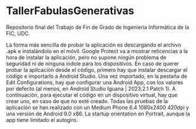 # TallerFabulasGenerativas
Repositorio final del Trabajo de Fin de Grado de Ingeniería Informática de la FIC, UDC.

La forma más sencilla de probar la aplicación es descargando el archivo .apk e instalándolo en el móvil. Google Protect va a mostrar reticencias a la hora de instalar la aplicación, pero no supone ningún problema de seguridad ni de ninguna índole para los dispositivos.
En caso de querer probar la aplicación desde el código, primero hay que instalar descargar el código e importarlo a Android Studio. Una vez importado, en la pestaña de Edit Configurations, hay que configurar una Android App, con los valores por defecto (al menos, en Android Studio Iguana | 2023.2.1 Patch 1). A continuación, para ejecutar el código en un dispositivo virtual, hay que crear uno, en caso de que no esté creado. Todas las pruebas de la aplicación se han realizado con un Medium Phone 6.4 1080x2400 420dpi y una versión de Android 9.0 x86. La startup orientation en Portrait, aunque la app tiene limitado el autogiro.
